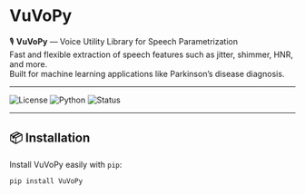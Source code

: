 # VuVoPy

🎙️ **VuVoPy** — Voice Utility Library for Speech Parametrization  
Fast and flexible extraction of speech features such as jitter, shimmer, HNR, and more.  
Built for machine learning applications like Parkinson’s disease diagnosis.

---

![License](https://img.shields.io/badge/license-MIT-blue.svg)
![Python](https://img.shields.io/badge/python-3.8%2B-brightgreen.svg)
![Status](https://img.shields.io/badge/status-active-success.svg)

---

## 📦 Installation

Install VuVoPy easily with `pip`:

```bash
pip install VuVoPy
